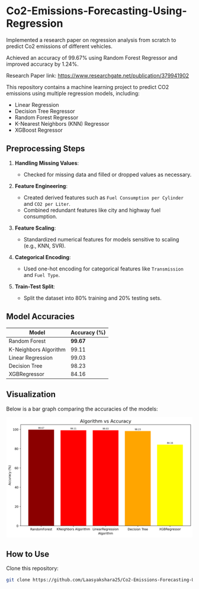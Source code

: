 # Co2-Emissions-Forecasting-Using-Regression
Implemented a research paper on regression analysis from scratch to predict Co2 emissions of different vehicles.

Achieved an accuracy of 99.67% using Random Forest Regressor and improved accuracy by 1.24%.

Research Paper link: https://www.researchgate.net/publication/379941902


This repository contains a machine learning project to predict CO2 emissions using multiple regression models, including:
- Linear Regression
- Decision Tree Regressor
- Random Forest Regressor
- K-Nearest Neighbors (KNN) Regressor
- XGBoost Regressor



## **Preprocessing Steps**

1. **Handling Missing Values**:
   - Checked for missing data and filled or dropped values as necessary.

2. **Feature Engineering**:
   - Created derived features such as `Fuel Consumption per Cylinder` and `CO2 per Liter`.
   - Combined redundant features like city and highway fuel consumption.

3. **Feature Scaling**:
   - Standardized numerical features for models sensitive to scaling (e.g., KNN, SVR).

4. **Categorical Encoding**:
   - Used one-hot encoding for categorical features like `Transmission` and `Fuel Type`.

5. **Train-Test Split**:
   - Split the dataset into 80% training and 20% testing sets.



## **Model Accuracies**

| Model               | Accuracy (%) |
|----------------------|--------------|
| Random Forest        | **99.67**    |
| K-Neighbors Algorithm| 99.11        |
| Linear Regression    | 99.03        |
| Decision Tree        | 98.23        |
| XGBRegressor         | 84.16        |



## **Visualization**

Below is a bar graph comparing the accuracies of the models:

![Algorithm vs Accuracy](https://github.com/Laasyakshara25/Co2-Emissions-Forecasting-Using-Regression/blob/main/assets/algorithm_vs_accuracy.png)



## **How to Use**
 Clone this repository:
   ```bash
   git clone https://github.com/Laasyakshara25/Co2-Emissions-Forecasting-Using-Regression.git
   ```
